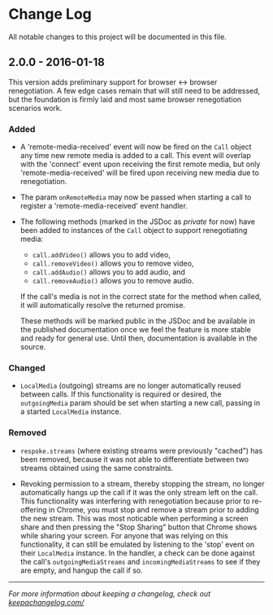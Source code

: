 # Change Log
All notable changes to this project will be documented in this file.

## 2.0.0 - 2016-01-18

This version adds preliminary support for browser <-> browser renegotiation.
A few edge cases remain that will still need to be addressed, but the
foundation is firmly laid and most same browser renegotiation scenarios work.

### Added

- A 'remote-media-received' event will now be fired on the `Call` object any
time new remote media is added to a call. This event will overlap with the
'connect' event upon receiving the first remote media, but only
'remote-media-received' will be fired upon receiving new media due to
renegotiation.

- The param `onRemoteMedia` may now be passed when starting a call to register
a 'remote-media-received' event handler.

- The following methods (marked in the JSDoc as *private* for now) have been
added to instances of the `Call` object to support renegotiating media:

    - `call.addVideo()` allows you to add video,
    - `call.removeVideo()` allows you to remove video,
    - `call.addAudio()` allows you to add audio, and
    - `call.removeAudio()` allows you to remove audio.

    If the call's media is not in the correct state for the method when called,
it will automatically resolve the returned promise.

    These methods will be marked public in the JSDoc and be available in the
published documentation once we feel the feature is more stable and ready for
general use. Until then, documentation is available in the source.

### Changed

- `LocalMedia` (outgoing) streams are no longer automatically reused between
calls. If this functionality is required or desired, the `outgoingMedia`
param should be set when starting a new call, passing in a started `LocalMedia`
instance.

### Removed

- `respoke.streams` (where existing streams were previously "cached") has been
removed, because it was not able to differentiate between two streams obtained
using the same constraints.

- Revoking permission to a stream, thereby stopping the stream, no longer
automatically hangs up the call if it was the only stream left on the call. This
functionality was interfering with renegotiation because prior to re-offering
in Chrome, you must stop and remove a stream prior to adding the new stream.
This was most noticable when performing a screen share and then pressing the
"Stop Sharing" button that Chrome shows while sharing your screen. For anyone
that was relying on this functionality, it can still be emulated by listening
to the 'stop' event on their `LocalMedia` instance. In the handler, a check can
be done against the call's `outgoingMediaStreams` and `incomingMediaStreams` to
see if they are empty, and hangup the call if so.

---

*For more information about keeping a changelog, check out [keepachangelog.com/](http://keepachangelog.com/)*

